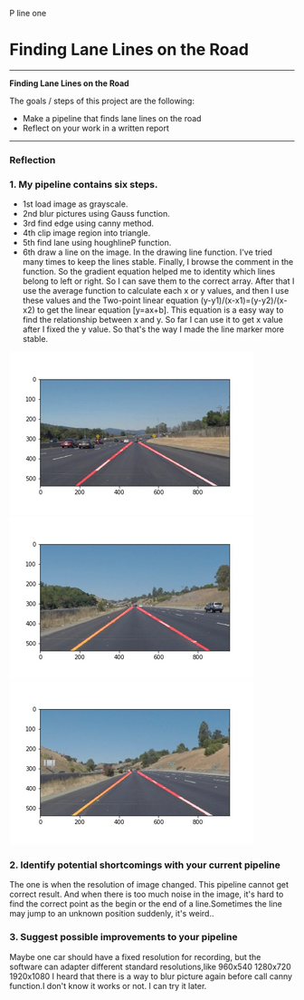 P line one

# **Finding Lane Lines on the Road**

---

**Finding Lane Lines on the Road**

The goals / steps of this project are the following:
* Make a pipeline that finds lane lines on the road
* Reflect on your work in a written report


[//]: # (Image References)

[image1]: ./test_images_output/solidWhiteCurve.jpg "SolidWhiteCurve"
[image2]: ./test_images_output/solidWhiteRight.jpg "SolidWhiteRight"
[image3]: ./test_images_output/solidYellowCurve.jpg "SolidYellowCurve"
[image4]: ./test_images_output/solidYellowCurve2.jpg "SolidYellowCurve2"
[image5]: ./test_images_output/solidYellowLeft.jpg "SolidYellowLeft"
[image6]: ./test_images_output/whiteCarLaneSwitch.jpg "WhiteCarLaneSwitch"

[vedio1]: ./test_videos_output/solidYellowLeft.mp4 "SolidYellowLeftVedio"

---

### Reflection

### 1. My pipeline contains six steps.
* 1st load image as grayscale. 
* 2nd blur pictures using Gauss function.
* 3rd find edge using canny method. 
* 4th clip image region into triangle. 
* 5th find lane using houghlineP function. 
* 6th draw a line on the image.
In the drawing line function. I've tried many times to keep the lines stable. Finally, I browse the comment in the function.
So the gradient equation helped me to identity which lines belong to left or right. So I can save them to the correct array.
After that I use the average function to calculate each x or y values, and then I use these values and the Two-point linear equation (y-y1)/(x-x1)=(y-y2)/(x-x2) to get the linear equation [y=ax+b].
This equation is a easy way to find the relationship between x and y.
So far I can use it to get x value after I fixed the y value.
So that's the way I made the line marker more stable.

![alt text][image1]
![alt text][image3]
![alt text][image4]

### 2. Identify potential shortcomings with your current pipeline

The one is when the resolution of image changed. This pipeline cannot get correct result.
And when there is too much noise in the image, it's hard to find the correct point as the begin or the end of a line.Sometimes the line may jump to
an unknown position suddenly, it's weird..

### 3. Suggest possible improvements to your pipeline

Maybe one car should have a fixed resolution for recording, but the software can adapter different standard resolutions,like 960x540 1280x720 1920x1080
I heard that there is a way to blur picture again before call canny function.I don't know it works or not.
I can try it later.
